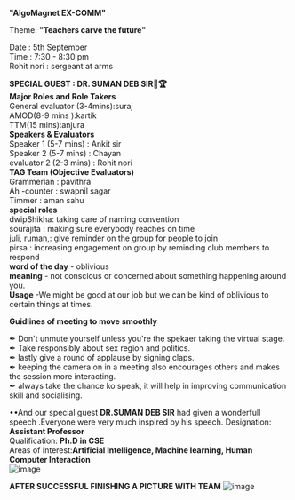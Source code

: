 **"AlgoMagnet  EX-COMM"**                                          

Theme: **"Teachers carve the future"**                           		
 
Date                    :               5th September	                                                         
Time                    :             	7:30 - 8:30 pm	                                                                           
Rohit nori              :               sergeant at arms                                                    

**SPECIAL GUEST       :   DR. SUMAN DEB SIR🥇🏆**                
**Major Roles and Role Takers**                                                                                                                                           
General evaluator (3-4mins):suraj                                                                                                                                            
AMOD(8-9 mins ):kartik                                                                                                                                                             
TTM(15 mins):anjura                                                                                                                                                               	
**Speakers & Evaluators**                                                                                                                                                                     
Speaker 1   (5-7 mins)                 : Ankit sir	                                                                                                                
Speaker 2   (5-7 mins)                 : Chayan	                                                                                                                
evaluator 2 (2-3 mins)                 :  Rohit nori                                                                                                                
**TAG Team (Objective Evaluators)**		                                                                                                                             
 Grammerian    :      pavithra                                                                                                                                        
Ah -counter    :      swapnil sagar 	                                                                                                                                
  Timmer       :       aman sahu                                                                                                                                    
**special roles**                                                                                                                                                  
dwipShikha:	taking care of naming convention                                                                                                                       
sourajita :	making sure everybody reaches on time                                                                                                                     
juli, ruman,:	give reminder on the group for people to join	                                                                                                        
pirsa	    :   increasing engagement on group by reminding club members to respond                                                                                    
**word of the day** - oblivious		                                                                                                                                                               
**meaning** - not conscious or concerned about something happening around you.	                                                                        	                                        
**Usage**   -We might be good at our job but we can be kind of oblivious to certain things at times.	                                                                                                                                                  

**Guidlines of meeting to move smoothly**                                                             

✒ Don't unmute yourself unless you're the spekaer taking the virtual stage.                                                                                   
✒ Take responsibly about sex region and politics.                                                                                   
✒ lastly give a round of applause by signing claps.                                                                                           
✒ keeping the camera on in a meeting also encourages others and makes the session more interacting.                                                                              
✒ always take the chance ko speak, it will help in improving communication skill and socialising.   


••And our special guest **DR.SUMAN DEB SIR** had given a wonderfull speech .Everyone were very much inspired by his speech.
Designation:  **Assistant Professor**                             
Qualification:	**Ph.D in CSE**                               
Areas of Interest:**Artificial Intelligence, Machine learning, Human Computer Interaction**        
![image](https://user-images.githubusercontent.com/85113970/132161712-e13cd7c7-d061-426a-86bf-74dafe8e8b49.png)

**AFTER SUCCESSFUL FINISHING A PICTURE WITH TEAM**
![image](https://user-images.githubusercontent.com/85113970/132161355-12e14ead-bf6d-4a34-b941-4516b980ca73.png)

